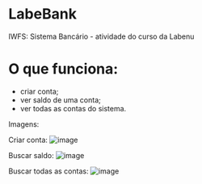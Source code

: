 # LabeBank
IWFS: Sistema Bancário  - atividade do curso da Labenu

# O que funciona:
- criar conta;
- ver saldo de uma conta;
- ver todas as contas do sistema.

Imagens:

Criar conta:
![image](https://user-images.githubusercontent.com/92445126/162641676-e97d7143-1d7e-412d-9369-c11f13fbe956.png)

Buscar saldo:
![image](https://user-images.githubusercontent.com/92445126/162641695-80e47f22-0306-4160-9509-e362fa94c152.png)

Buscar todas as contas:
![image](https://user-images.githubusercontent.com/92445126/162641719-67b2c8a2-3a68-4eb9-a893-1a99030afcd2.png)


